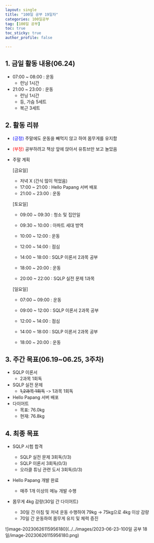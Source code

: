```yaml
---
layout: single
title: "100일 공부 19일차"
categories: 100일공부
tag: [100일 공부]
toc: true
toc_sticky: true
author_profile: false

---
```


## 1. 금일 활동 내용(06.24)

* 07:00 ~ 08:00 : 운동
  * 런닝 1시간
* 21:00 ~ 23:00 : 운동
  * 런닝 1시간
  * 등, 가슴 5세트
  * 복근 3세트




## 2. 활동 리뷰

* <span style = "color:blue">(긍정)</span> 주말에도 운동을 빼먹지 않고 하여 몸무게를 유지함

* <span style = "color:red">(부정)</span> 공부하려고 책상 앞에 앉아서 유튜브만 보고 놀았음

* 주말 계획

  [금요일]

  * 저녁 X (간식 많이 먹었음)
  * 17:00 ~ 21:00 : Hello Papang 서버 배포 
  * 21:00 ~ 23:00 : 운동

  [토요일]

  * 09:00 ~ 09:30 : 청소 및 집안일
  * 09:30 ~ 10:00 : 아파트 세대 방역
  * 10:00 ~ 12:00 : 운동

  * 12:00 ~ 14:00 : 점심
  * 14:00 ~ 18:00 : SQLP 이론서 2과목 공부
  * 18:00 ~ 20:00 : 운동
  * 20:00 ~ 22:00 : SQLP 실전 문제 1과목

  [일요일]

  * 07:00 ~ 09:00 : 운동
  * 09:00 ~ 12:00 : SQLP 이론서 2과목 공부

  * 12:00 ~ 14:00 : 점심
  * 14:00 ~ 18:00 : SQLP 이론서 2과목 공부
  * 18:00 ~ 20:00 : 운동



##  3. 주간 목표(06.19~06.25, 3주차)

* SQLP 이론서 
  * 2과목 1회독
* SQLP 실전 문제
  * ~~1,2과목 1회독~~ -> 1과목 1회독
* Hello Papang 서버 배포 
* 다이어트
  * 목표: 76.0kg
  * 현재: 76.8kg



## 4. 최종 목표

* SQLP 시험 합격
  * SQLP 실전 문제 3회독(1/3)
  * SQLP 이론서 3회독(0/3)
  * 오라클 튜닝 관련 도서 3회독(0/3)
* Hello Papang 개발 완료
  * 매주 1개 이상의 메뉴 개발 수행

* 몸무게 4kg 감량(30일 간 다이어트)
  * 30일 간 아침 및 저녁 운동 수행하여 79kg -> 75kg으로 4kg 이상 감량
  * 70일 간 운동하여 몸무게 유지 및 체력 증진

![image-20230626115956180](../../images/2023-06-23-100일 공부 18일/image-20230626115956180.png)
